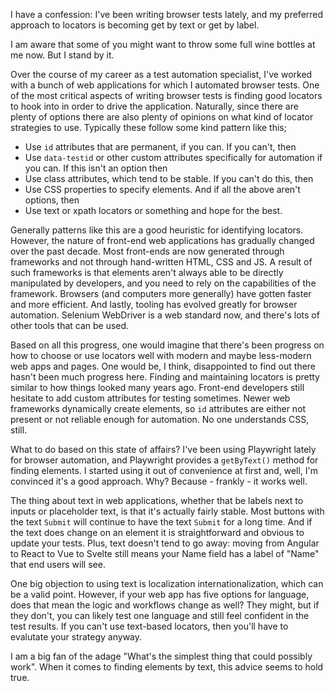 I have a confession: I've been writing browser tests lately, and my preferred approach to locators is becoming get by text or get by label. 

I am aware that some of you might want to throw some full wine bottles at me now. But I stand by it.

Over the course of my career as a test automation specialist, I've worked with a bunch of web applications for which I automated browser tests. One of the most critical aspects of writing browser tests is finding good locators to hook into in order to drive the application. Naturally, since there are plenty of options there are also plenty of opinions on what kind of locator strategies to use. Typically these follow some kind pattern like this;

- Use `id` attributes that are permanent, if you can. If you can't, then
- Use `data-testid` or other custom attributes specifically for automation if you can. If this isn't an option then
- Use class attributes, which tend to be stable. If you can't do this, then
- Use CSS properties to specify elements. And if all the above aren't options, then
- Use text or xpath locators or something and hope for the best.

Generally patterns like this are a good heuristic for identifying locators. However, the nature of front-end web applications has gradually changed over the past decade. Most front-ends are now generated through frameworks and not through hand-written HTML, CSS and JS. A result of such frameworks is that elements aren't always able to be directly manipulated by developers, and you need to rely on the capabilities of the framework. Browsers (and computers more generally) have gotten faster and more efficient. And lastly, tooling has evolved greatly for browser automation. Selenium WebDriver is a web standard now, and there's lots of other tools that can be used.

Based on all this progress, one would imagine that there's been progress on how to choose or use locators well with modern and maybe less-modern web apps and pages. One would be, I think, disappointed to find out there hasn't been much progress here. Finding and maintaining locators is pretty similar to how things looked many years ago. Front-end developers still hesitate to add custom attributes for testing sometimes. Newer web frameworks dynamically create elements, so `id` attributes are either not present or not reliable enough for automation. No one understands CSS, still.

What to do based on this state of affairs? I've been using Playwright lately for browser automation, and Playwright provides a `getByText()` method for finding elements. I started using it out of convenience at first and, well, I'm convinced it's a good approach. Why? Because - frankly - it works well.

The thing about text in web applications, whether that be labels next to inputs or placeholder text, is that it's actually fairly stable. Most buttons with the text `Submit` will continue to have the text `Submit` for a long time. And if the text does change on an element it is straightforward and obvious to update your tests. Plus, text doesn't tend to go away: moving from Angular to React to Vue to Svelte still means your Name field has a label of "Name" that end users will see.

One big objection to using text is localization internationalization, which can be a valid point. However, if your web app has five options for language, does that mean the logic and workflows change as well? They might, but if they don't, you can likely test one language and still feel confident in the test results. If you can't use text-based locators, then you'll have to evalutate your strategy anyway.

I am a big fan of the adage "What's the simplest thing that could possibly work". When it comes to finding elements by text, this advice seems to hold true.
